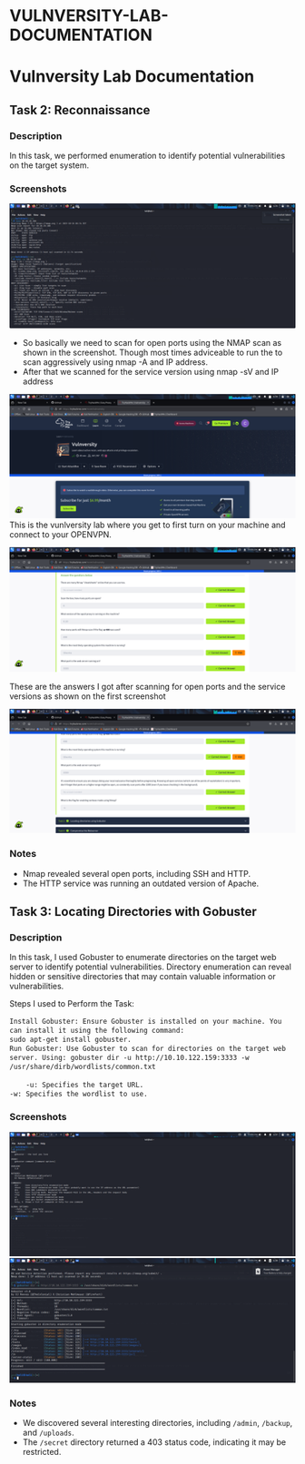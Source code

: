 # VULNVERSITY-LAB-DOCUMENTATION
# Vulnversity Lab Documentation

## Task 2: Reconnaissance 
### Description
In this task, we performed enumeration to identify potential vulnerabilities on the target system.

### Screenshots
![Nmap Scan](screenshots-Nmap_scan.png)
- So basically we need to scan for open ports using the NMAP scan as shown in the screenshot. Though most times adviceable to run the to scan aggressively using nmap -A and IP address.
- After that we scanned for the service version using nmap -sV and IP address



![vulnersity](vunlversity.png)
This is the vunlversity lab where you get to first turn on your machine and connect to your OPENVPN. 


![Nmap answer](nmapanswer.png)

These are the answers I got after scanning for open ports and the service versions as shown on the first screenshot




![Nmap answer](nmapanswer2.png)



### Notes
- Nmap revealed several open ports, including SSH and HTTP.
- The HTTP service was running an outdated version of Apache.


## Task 3: Locating Directories with Gobuster
### Description
In this task, I used Gobuster to enumerate directories on the target web server to identify potential vulnerabilities. Directory enumeration can reveal hidden or sensitive directories that may contain valuable information or vulnerabilities.

Steps I used to Perform the Task:

    Install Gobuster: Ensure Gobuster is installed on your machine. You can install it using the following command:
    sudo apt-get install gobuster.
    Run Gobuster: Use Gobuster to scan for directories on the target web server. Using: gobuster dir -u http://10.10.122.159:3333 -w /usr/share/dirb/wordlists/common.txt
    
        -u: Specifies the target URL.
    -w: Specifies the wordlist to use.
    
### Screenshots
![Gobuster Command](screenshots_gobuster_command.png)
![Gobuster Output](screenshots_gobuster_output.png)

### Notes
- We discovered several interesting directories, including `/admin`, `/backup`, and `/uploads`.
- The `/secret` directory returned a 403 status code, indicating it may be restricted.
